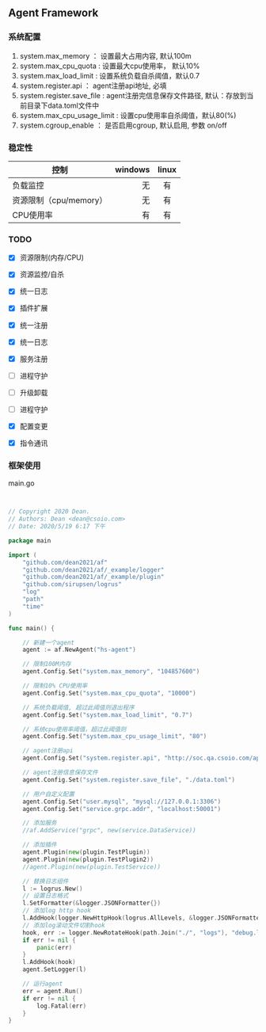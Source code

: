 ## Agent Framework


### 系统配置

1. system.max_memory ： 设置最大占用内容, 默认100m
2. system.max_cpu_quota : 设置最大cpu使用率， 默认10%
3. system.max_load_limit : 设置系统负载自杀阈值，默认0.7
4. system.register.api ： agent注册api地址, 必填
5. system.register.save_file : agent注册完信息保存文件路径, 默认：存放到当前目录下data.toml文件中
6. system.max_cpu_usage_limit : 设置cpu使用率自杀阈值，默认80(%)
7. system.cgroup_enable ： 是否启用cgroup, 默认启用, 参数 on/off

### 稳定性

| 控制        | windows   |  linux  |
| --------   | -----:  | :----:  |
|负载监控      | 无   |   有     |
| 资源限制（cpu/memory）         |  无   |   有   |
| CPU使用率        |    有    |  有  |

### TODO

- [x] 资源限制(内存/CPU)
- [x] 资源监控/自杀
- [x] 统一日志
- [x] 插件扩展
- [x] 统一注册
- [x] 统一日志
- [x] 服务注册
- [ ] 进程守护
- [ ] 升级卸载
- [ ] 进程守护
- [x] 配置变更
- [x] 指令通讯


### 框架使用

main.go 
```go


// Copyright 2020 Dean.
// Authors: Dean <dean@csoio.com>
// Date: 2020/5/19 6:17 下午

package main

import (
	"github.com/dean2021/af"
	"github.com/dean2021/af/_example/logger"
	"github.com/dean2021/af/_example/plugin"
	"github.com/sirupsen/logrus"
	"log"
	"path"
	"time"
)

func main() {

	// 新建一个agent
	agent := af.NewAgent("hs-agent")

	// 限制100M内存
	agent.Config.Set("system.max_memory", "104857600")

	// 限制10% CPU使用率
	agent.Config.Set("system.max_cpu_quota", "10000")

	// 系统负载阈值, 超过此阈值则退出程序
	agent.Config.Set("system.max_load_limit", "0.7")

	// 系统cpu使用率阈值，超过此阈值则
	agent.Config.Set("system.max_cpu_usage_limit", "80")

	// agent注册api
	agent.Config.Set("system.register.api", "http://soc.qa.csoio.com/api/hostsecurity/agent/register")

	// agent注册信息保存文件
	agent.Config.Set("system.register.save_file", "./data.toml")

	// 用户自定义配置
	agent.Config.Set("user.mysql", "mysql://127.0.0.1:3306")
	agent.Config.Set("service.grpc.addr", "localhost:50001")

	// 添加服务
	//af.AddService("grpc", new(service.DataService))

	// 添加插件
	agent.Plugin(new(plugin.TestPlugin))
	agent.Plugin(new(plugin.TestPlugin2))
	//agent.Plugin(new(plugin.TestService))

	// 替换日志组件
	l := logrus.New()
	// 设置日志格式
	l.SetFormatter(&logger.JSONFormatter{})
	// 添加log http hook
	l.AddHook(logger.NewHttpHook(logrus.AllLevels, &logger.JSONFormatter{}, "http://www.baidu.com/logserver"))
	// 添加log滚动文件切割hook
	hook, err := logger.NewRotateHook(path.Join("./", "logs"), "debug.log", time.Hour*24, time.Second*60)
	if err != nil {
		panic(err)
	}
	l.AddHook(hook)
	agent.SetLogger(l)

	// 运行agent
	err = agent.Run()
	if err != nil {
		log.Fatal(err)
	}
}



```
